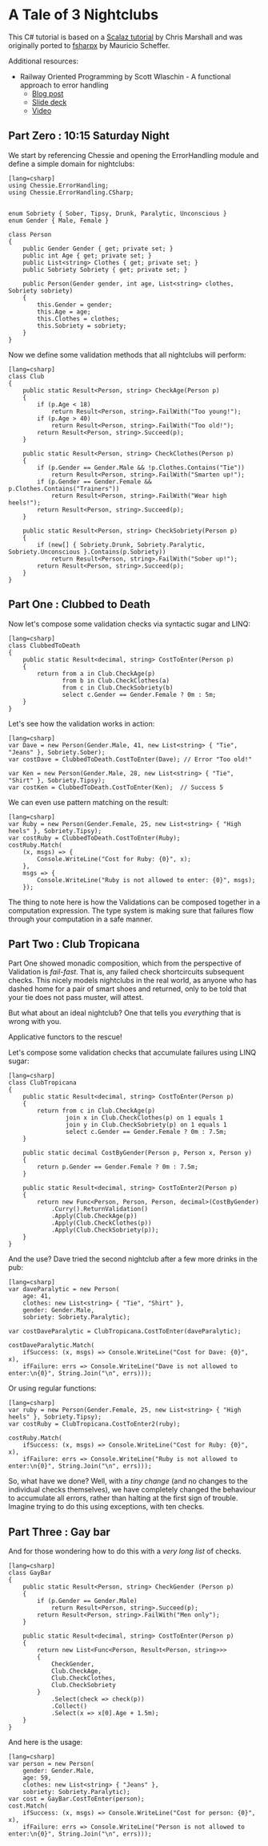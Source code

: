 # A Tale of 3 Nightclubs

This C# tutorial is based on a [Scalaz tutorial](https://gist.github.com/oxbowlakes/970717) by Chris Marshall and was originally ported to [fsharpx](https://github.com/fsprojects/fsharpx/blob/master/tests/FSharpx.CSharpTests/ValidationExample.cs) by Mauricio Scheffer.

Additional resources:

* Railway Oriented Programming by Scott Wlaschin - A functional approach to error handling
	* [Blog post](http://fsharpforfunandprofit.com/posts/recipe-part2/)
    * [Slide deck](http://www.slideshare.net/ScottWlaschin/railway-oriented-programming)
    * [Video](https://vimeo.com/97344498)

## Part Zero : 10:15 Saturday Night

We start by referencing Chessie and opening the ErrorHandling module and define a simple domain for nightclubs:

    [lang=csharp]
    using Chessie.ErrorHandling;
    using Chessie.ErrorHandling.CSharp;


    enum Sobriety { Sober, Tipsy, Drunk, Paralytic, Unconscious }
    enum Gender { Male, Female }

    class Person
    {
        public Gender Gender { get; private set; }
        public int Age { get; private set; }
        public List<string> Clothes { get; private set; }
        public Sobriety Sobriety { get; private set; }

        public Person(Gender gender, int age, List<string> clothes, Sobriety sobriety)
        {
            this.Gender = gender;
            this.Age = age;
            this.Clothes = clothes;
            this.Sobriety = sobriety;
        }
    }

Now we define some validation methods that all nightclubs will perform:

    [lang=csharp]
    class Club
    {
        public static Result<Person, string> CheckAge(Person p)
        {
            if (p.Age < 18)
                return Result<Person, string>.FailWith("Too young!");
            if (p.Age > 40)
                return Result<Person, string>.FailWith("Too old!");
            return Result<Person, string>.Succeed(p);
        }

        public static Result<Person, string> CheckClothes(Person p)
        {
            if (p.Gender == Gender.Male && !p.Clothes.Contains("Tie"))
                return Result<Person, string>.FailWith("Smarten up!");
            if (p.Gender == Gender.Female && p.Clothes.Contains("Trainers"))
                return Result<Person, string>.FailWith("Wear high heels!");
            return Result<Person, string>.Succeed(p);
        }

        public static Result<Person, string> CheckSobriety(Person p)
        {
            if (new[] { Sobriety.Drunk, Sobriety.Paralytic, Sobriety.Unconscious }.Contains(p.Sobriety))
                return Result<Person, string>.FailWith("Sober up!");
            return Result<Person, string>.Succeed(p);
        }
    }

## Part One : Clubbed to Death

Now let's compose some validation checks via syntactic sugar and LINQ:

    [lang=csharp]
    class ClubbedToDeath
    {
        public static Result<decimal, string> CostToEnter(Person p)
        {
            return from a in Club.CheckAge(p)
                   from b in Club.CheckClothes(a)
                   from c in Club.CheckSobriety(b)
                   select c.Gender == Gender.Female ? 0m : 5m;
        }
    }

Let's see how the validation works in action:

    [lang=csharp]
    var Dave = new Person(Gender.Male, 41, new List<string> { "Tie", "Jeans" }, Sobriety.Sober);
    var costDave = ClubbedToDeath.CostToEnter(Dave); // Error "Too old!"

    var Ken = new Person(Gender.Male, 28, new List<string> { "Tie", "Shirt" }, Sobriety.Tipsy);
    var costKen = ClubbedToDeath.CostToEnter(Ken);  // Success 5


We can even use pattern matching on the result:

    [lang=csharp]
    var Ruby = new Person(Gender.Female, 25, new List<string> { "High heels" }, Sobriety.Tipsy);
    var costRuby = ClubbedToDeath.CostToEnter(Ruby);
    costRuby.Match(
        (x, msgs) => {
            Console.WriteLine("Cost for Ruby: {0}", x);
        },
        msgs => {
            Console.WriteLine("Ruby is not allowed to enter: {0}", msgs);
        });

The thing to note here is how the Validations can be composed together in a computation expression.
The type system is making sure that failures flow through your computation in a safe manner.

## Part Two : Club Tropicana

Part One showed monadic composition, which from the perspective of Validation is *fail-fast*. That is, any failed check shortcircuits subsequent checks. This nicely models nightclubs in the real world, as anyone who has dashed home for a pair of smart shoes and returned, only to be told that your tie does not pass muster, will attest.

But what about an ideal nightclub? One that tells you *everything* that is wrong with you.

Applicative functors to the rescue!

Let's compose some validation checks that accumulate failures using LINQ sugar:

    [lang=csharp]
    class ClubTropicana
    {
        public static Result<decimal, string> CostToEnter(Person p)
        {
            return from c in Club.CheckAge(p)
                    join x in Club.CheckClothes(p) on 1 equals 1
                    join y in Club.CheckSobriety(p) on 1 equals 1
                    select c.Gender == Gender.Female ? 0m : 7.5m;
        }

		public static decimal CostByGender(Person p, Person x, Person y)
        {
            return p.Gender == Gender.Female ? 0m : 7.5m;
        }

        public static Result<decimal, string> CostToEnter2(Person p)
        {
            return new Func<Person, Person, Person, decimal>(CostByGender)
                .Curry().ReturnValidation()
                .Apply(Club.CheckAge(p))
                .Apply(Club.CheckClothes(p))
                .Apply(Club.CheckSobriety(p));
        }
    }

And the use? Dave tried the second nightclub after a few more drinks in the pub:

    [lang=csharp]
    var daveParalytic = new Person(
        age: 41,
        clothes: new List<string> { "Tie", "Shirt" }, 
        gender: Gender.Male,
        sobriety: Sobriety.Paralytic);
                
    var costDaveParalytic = ClubTropicana.CostToEnter(daveParalytic);
    
    costDaveParalytic.Match(
        ifSuccess: (x, msgs) => Console.WriteLine("Cost for Dave: {0}", x),
        ifFailure: errs => Console.WriteLine("Dave is not allowed to enter:\n{0}", String.Join("\n", errs)));

Or using regular functions:

	[lang=csharp]
    var ruby = new Person(Gender.Female, 25, new List<string> { "High heels" }, Sobriety.Tipsy);
    var costRuby = ClubTropicana.CostToEnter2(ruby);
            
    costRuby.Match(
        ifSuccess: (x, msgs) => Console.WriteLine("Cost for Ruby: {0}", x),
        ifFailure: errs => Console.WriteLine("Ruby is not allowed to enter:\n{0}", String.Join("\n", errs)));

So, what have we done? Well, with a *tiny change* (and no changes to the individual checks themselves), we have completely changed the behaviour to accumulate all errors, rather than halting at the first sign of trouble. Imagine trying to do this using exceptions, with ten checks.

## Part Three : Gay bar

And for those wondering how to do this with a *very long list* of checks.

	[lang=csharp]
	class GayBar
	{
		public static Result<Person, string> CheckGender (Person p)
		{
			if (p.Gender == Gender.Male)
				return Result<Person, string>.Succeed(p);
			return Result<Person, string>.FailWith("Men only");
		}

		public static Result<decimal, string> CostToEnter(Person p)
		{
			return new List<Func<Person, Result<Person, string>>>
            {
                CheckGender, 
                Club.CheckAge, 
                Club.CheckClothes, 
                Club.CheckSobriety
            }
                .Select(check => check(p))
                .Collect()
                .Select(x => x[0].Age + 1.5m);
		}
	}

And here is the usage:

    [lang=csharp]
    var person = new Person(
        gender: Gender.Male,
        age: 59,
        clothes: new List<string> { "Jeans" },
        sobriety: Sobriety.Paralytic);
    var cost = GayBar.CostToEnter(person);
    cost.Match(
        ifSuccess: (x, msgs) => Console.WriteLine("Cost for person: {0}", x),
        ifFailure: errs => Console.WriteLine("Person is not allowed to enter:\n{0}", String.Join("\n", errs)));